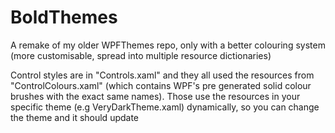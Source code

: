 # BoldThemes
A remake of my older WPFThemes repo, only with a better colouring system (more customisable, spread into multiple resource dictionaries)

Control styles are in "Controls.xaml" and they all used the resources from "ControlColours.xaml" (which contains WPF's pre generated solid 
colour brushes with the exact same names). Those use the resources in your specific theme (e.g VeryDarkTheme.xaml) dynamically,
so you can change the theme and it should update 
